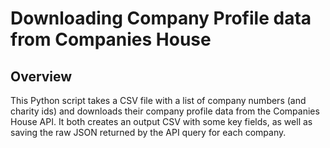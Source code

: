 # Downloading Company Profile data from Companies House
## Overview
This Python script takes a CSV file with a list of company numbers (and charity ids) and downloads their company profile data from the Companies House API. It both creates an output CSV with some key fields, as well as saving the raw JSON returned by the API query for each company.  
